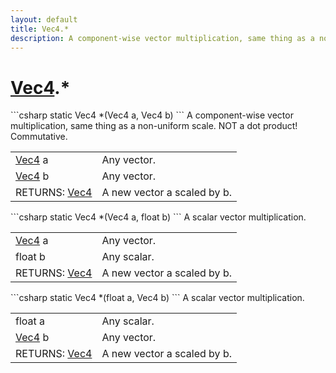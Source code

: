 ```yaml
---
layout: default
title: Vec4.*
description: A component-wise vector multiplication, same thing as a non-uniform scale. NOT a dot product! Commutative.
---
```

# [Vec4]({{site.url}}/Pages/StereoKit/Vec4.html).*

<div class='signature' markdown='1'>
```csharp
static Vec4 *(Vec4 a, Vec4 b)
```
A component-wise vector multiplication, same thing as
a non-uniform scale. NOT a dot product! Commutative.
</div>

|  |  |
|--|--|
|[Vec4]({{site.url}}/Pages/StereoKit/Vec4.html) a|Any vector.|
|[Vec4]({{site.url}}/Pages/StereoKit/Vec4.html) b|Any vector.|
|RETURNS: [Vec4]({{site.url}}/Pages/StereoKit/Vec4.html)|A new vector a scaled by b.|

<div class='signature' markdown='1'>
```csharp
static Vec4 *(Vec4 a, float b)
```
A scalar vector multiplication.
</div>

|  |  |
|--|--|
|[Vec4]({{site.url}}/Pages/StereoKit/Vec4.html) a|Any vector.|
|float b|Any scalar.|
|RETURNS: [Vec4]({{site.url}}/Pages/StereoKit/Vec4.html)|A new vector a scaled by b.|

<div class='signature' markdown='1'>
```csharp
static Vec4 *(float a, Vec4 b)
```
A scalar vector multiplication.
</div>

|  |  |
|--|--|
|float a|Any scalar.|
|[Vec4]({{site.url}}/Pages/StereoKit/Vec4.html) b|Any vector.|
|RETURNS: [Vec4]({{site.url}}/Pages/StereoKit/Vec4.html)|A new vector a scaled by b.|




